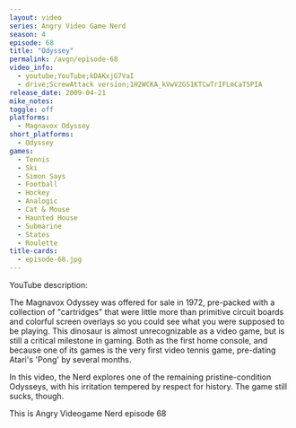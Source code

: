 ```yaml
---
layout: video
series: Angry Video Game Nerd
season: 4
episode: 68
title: "Odyssey"
permalink: /avgn/episode-68
video_info:
  - youtube;YouTube;kDAKxjG7VaI
  - drive;ScrewAttack version;1H2WCKA_kVwV2GS1KTCwTrIFLmCaT5PIA
release_date: 2009-04-21
mike_notes:
toggle: off
platforms:
  - Magnavox Odyssey
short_platforms:
  - Odyssey
games:
  - Tennis
  - Ski
  - Simon Says
  - Football
  - Hockey
  - Analogic
  - Cat & Mouse
  - Haunted House
  - Submarine
  - States
  - Roulette
title-cards:
  - episode-68.jpg
---
```


<p class="yt-description">YouTube description:</p>

The Magnavox Odyssey was offered for sale in 1972, pre-packed with a collection of "cartridges" that were little more than primitive circuit boards and colorful screen overlays so you could see what you were supposed to be playing. This dinosaur is almost unrecognizable as a video game, but is still a critical milestone in gaming. Both as the first home console, and because one of its games is the very first video tennis game, pre-dating Atari's 'Pong' by several months.
 
In this video, the Nerd explores one of the remaining pristine-condition Odysseys, with his irritation tempered by respect for history. The game still sucks, though.

This is Angry Videogame Nerd episode 68